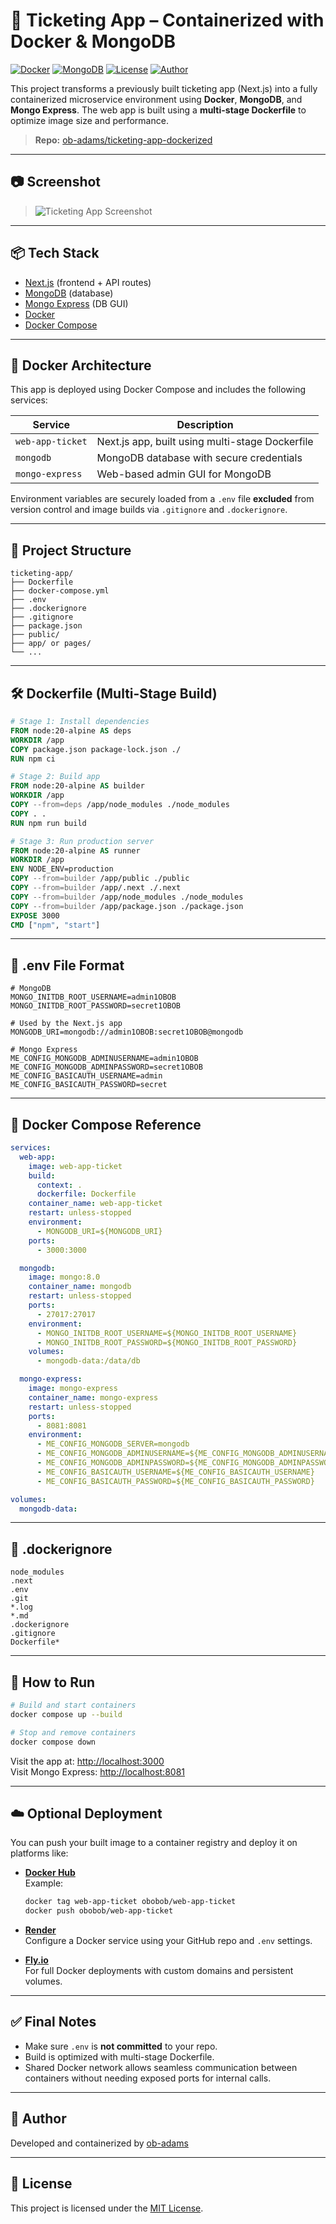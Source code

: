 # 🧾 Ticketing App – Containerized with Docker & MongoDB

[![Docker](https://img.shields.io/badge/Dockerized-Yes-blue?logo=docker)](https://www.docker.com/)
[![MongoDB](https://img.shields.io/badge/Database-MongoDB-brightgreen?logo=mongodb)](https://www.mongodb.com/)
[![License](https://img.shields.io/github/license/ob-adams/ticketing-app-dockerized)](LICENSE)
[![Author](https://img.shields.io/badge/Author-ob--adams-blueviolet)](https://github.com/ob-adams)

This project transforms a previously built ticketing app (Next.js) into a fully containerized microservice environment using **Docker**, **MongoDB**, and **Mongo Express**. The web app is built using a **multi-stage Dockerfile** to optimize image size and performance.

> **Repo:** [ob-adams/ticketing-app-dockerized](https://github.com/ob-adams/ticketing-app-dockerized)

---

## 📷 Screenshot

> ![Ticketing App Screenshot](./docs/screenshot.png)

---

## 📦 Tech Stack

- [Next.js](https://nextjs.org/) (frontend + API routes)
- [MongoDB](https://www.mongodb.com/) (database)
- [Mongo Express](https://github.com/mongo-express/mongo-express) (DB GUI)
- [Docker](https://www.docker.com/)
- [Docker Compose](https://docs.docker.com/compose/)

---

## 🐳 Docker Architecture

This app is deployed using Docker Compose and includes the following services:

| Service          | Description                                     |
| ---------------- | ----------------------------------------------- |
| `web-app-ticket` | Next.js app, built using multi-stage Dockerfile |
| `mongodb`        | MongoDB database with secure credentials        |
| `mongo-express`  | Web-based admin GUI for MongoDB                 |

Environment variables are securely loaded from a `.env` file **excluded** from version control and image builds via `.gitignore` and `.dockerignore`.

---

## 📁 Project Structure

```
ticketing-app/
├── Dockerfile
├── docker-compose.yml
├── .env
├── .dockerignore
├── .gitignore
├── package.json
├── public/
├── app/ or pages/
└── ...
```

---

## 🛠️ Dockerfile (Multi-Stage Build)

```Dockerfile
# Stage 1: Install dependencies
FROM node:20-alpine AS deps
WORKDIR /app
COPY package.json package-lock.json ./
RUN npm ci

# Stage 2: Build app
FROM node:20-alpine AS builder
WORKDIR /app
COPY --from=deps /app/node_modules ./node_modules
COPY . .
RUN npm run build

# Stage 3: Run production server
FROM node:20-alpine AS runner
WORKDIR /app
ENV NODE_ENV=production
COPY --from=builder /app/public ./public
COPY --from=builder /app/.next ./.next
COPY --from=builder /app/node_modules ./node_modules
COPY --from=builder /app/package.json ./package.json
EXPOSE 3000
CMD ["npm", "start"]
```

---

## 📂 .env File Format

```env
# MongoDB
MONGO_INITDB_ROOT_USERNAME=admin1OBOB
MONGO_INITDB_ROOT_PASSWORD=secret1OBOB

# Used by the Next.js app
MONGODB_URI=mongodb://admin1OBOB:secret1OBOB@mongodb

# Mongo Express
ME_CONFIG_MONGODB_ADMINUSERNAME=admin1OBOB
ME_CONFIG_MONGODB_ADMINPASSWORD=secret1OBOB
ME_CONFIG_BASICAUTH_USERNAME=admin
ME_CONFIG_BASICAUTH_PASSWORD=secret
```

---

## 🧰 Docker Compose Reference

```yaml
services:
  web-app:
    image: web-app-ticket
    build:
      context: .
      dockerfile: Dockerfile
    container_name: web-app-ticket
    restart: unless-stopped
    environment:
      - MONGODB_URI=${MONGODB_URI}
    ports:
      - 3000:3000

  mongodb:
    image: mongo:8.0
    container_name: mongodb
    restart: unless-stopped
    ports:
      - 27017:27017
    environment:
      - MONGO_INITDB_ROOT_USERNAME=${MONGO_INITDB_ROOT_USERNAME}
      - MONGO_INITDB_ROOT_PASSWORD=${MONGO_INITDB_ROOT_PASSWORD}
    volumes:
      - mongodb-data:/data/db

  mongo-express:
    image: mongo-express
    container_name: mongo-express
    restart: unless-stopped
    ports:
      - 8081:8081
    environment:
      - ME_CONFIG_MONGODB_SERVER=mongodb
      - ME_CONFIG_MONGODB_ADMINUSERNAME=${ME_CONFIG_MONGODB_ADMINUSERNAME}
      - ME_CONFIG_MONGODB_ADMINPASSWORD=${ME_CONFIG_MONGODB_ADMINPASSWORD}
      - ME_CONFIG_BASICAUTH_USERNAME=${ME_CONFIG_BASICAUTH_USERNAME}
      - ME_CONFIG_BASICAUTH_PASSWORD=${ME_CONFIG_BASICAUTH_PASSWORD}

volumes:
  mongodb-data:
```

---

## 🧾 .dockerignore

```dockerignore
node_modules
.next
.env
.git
*.log
*.md
.dockerignore
.gitignore
Dockerfile*
```

---

## 🚀 How to Run

```bash
# Build and start containers
docker compose up --build

# Stop and remove containers
docker compose down
```

Visit the app at: [http://localhost:3000](http://localhost:3000)  
Visit Mongo Express: [http://localhost:8081](http://localhost:8081)

---

## ☁️ Optional Deployment

You can push your built image to a container registry and deploy it on platforms like:

- **[Docker Hub](https://hub.docker.com/)**  
  Example:

  ```bash
  docker tag web-app-ticket obobob/web-app-ticket
  docker push obobob/web-app-ticket
  ```

- **[Render](https://render.com/)**  
  Configure a Docker service using your GitHub repo and `.env` settings.

- **[Fly.io](https://fly.io/)**  
  For full Docker deployments with custom domains and persistent volumes.

---

## ✅ Final Notes

- Make sure `.env` is **not committed** to your repo.
- Build is optimized with multi-stage Dockerfile.
- Shared Docker network allows seamless communication between containers without needing exposed ports for internal calls.

---

## 👤 Author

Developed and containerized by [ob-adams](https://github.com/ob-adams)

---

## 📜 License

This project is licensed under the [MIT License](LICENSE).
